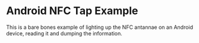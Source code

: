 # Android NFC Tap Example

This is a bare bones example of lighting up the NFC antannae on an Android device, reading it and dumping the information.

